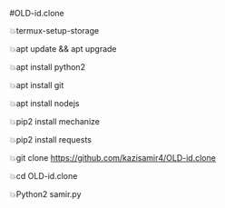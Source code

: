 
#OLD-id.clone



💥termux-setup-storage

💥apt update && apt upgrade

💥apt install python2

💥apt install git

💥apt install nodejs

💥pip2 install mechanize

💥pip2 install requests

💥git clone https://github.com/kazisamir4/OLD-id.clone

💥cd OLD-id.clone

💥Python2 samir.py

